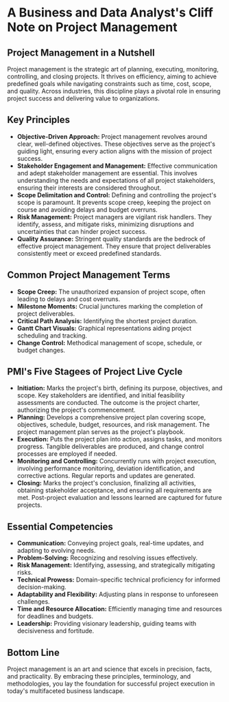 # A Business and Data Analyst's Cliff Note on Project Management

## Project Management in a Nutshell

Project management is the strategic art of planning, executing, monitoring, controlling, and closing projects. It thrives on efficiency, aiming to achieve predefined goals while navigating constraints such as time, cost, scope, and quality. Across industries, this discipline plays a pivotal role in ensuring project success and delivering value to organizations.

## Key Principles 

* **Objective-Driven Approach:** Project management revolves around clear, well-defined objectives. These objectives serve as the project's guiding light, ensuring every action aligns with the mission of project success.
* **Stakeholder Engagement and Management:** Effective communication and adept stakeholder management are essential. This involves understanding the needs and expectations of all project stakeholders, ensuring their interests are considered throughout.
* **Scope Delimitation and Control:** Defining and controlling the project's scope is paramount. It prevents scope creep, keeping the project on course and avoiding delays and budget overruns.
* **Risk Management:** Project managers are vigilant risk handlers. They identify, assess, and mitigate risks, minimizing disruptions and uncertainties that can hinder project success.
* **Quality Assurance:** Stringent quality standards are the bedrock of effective project management. They ensure that project deliverables consistently meet or exceed predefined standards.

## Common Project Management Terms

* **Scope Creep:** The unauthorized expansion of project scope, often leading to delays and cost overruns.
* **Milestone Moments:** Crucial junctures marking the completion of project deliverables.
* **Critical Path Analysis:** Identifying the shortest project duration.
* **Gantt Chart Visuals:** Graphical representations aiding project scheduling and tracking.
* **Change Control:** Methodical management of scope, schedule, or budget changes.

## PMI's Five Stagees of Project Live Cycle

* **Initiation:** Marks the project's birth, defining its purpose, objectives, and scope. Key stakeholders are identified, and initial feasibility assessments are conducted. The outcome is the project charter, authorizing the project's commencement.
* **Planning:** Develops a comprehensive project plan covering scope, objectives, schedule, budget, resources, and risk management. The project management plan serves as the project's playbook.
* **Execution:** Puts the project plan into action, assigns tasks, and monitors progress. Tangible deliverables are produced, and change control processes are employed if needed.
* **Monitoring and Controlling:** Concurrently runs with project execution, involving performance monitoring, deviation identification, and corrective actions. Regular reports and updates are generated.
* **Closing:** Marks the project's conclusion, finalizing all activities, obtaining stakeholder acceptance, and ensuring all requirements are met. Post-project evaluation and lessons learned are captured for future projects.

## Essential Competencies 

* **Communication:** Conveying project goals, real-time updates, and adapting to evolving needs.
* **Problem-Solving:** Recognizing and resolving issues effectively.
* **Risk Management:** Identifying, assessing, and strategically mitigating risks.
* **Technical Prowess:** Domain-specific technical proficiency for informed decision-making.
* **Adaptability and Flexibility:** Adjusting plans in response to unforeseen challenges.
* **Time and Resource Allocation:** Efficiently managing time and resources for deadlines and budgets.
* **Leadership:** Providing visionary leadership, guiding teams with decisiveness and fortitude.

## Bottom Line

Project management is an art and science that excels in precision, facts, and practicality. By embracing these principles, terminology, and methodologies, you lay the foundation for successful project execution in today's multifaceted business landscape.
